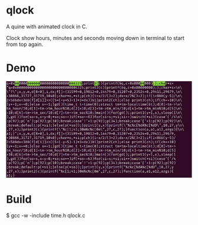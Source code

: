 # qlock

A quine with animated clock in C.

Clock show hours, minutes and seconds moving down in terminal to start from top again.

# Demo

![Demo](./qlock.gif)

# Build

$ gcc -w -include time.h qlock.c
